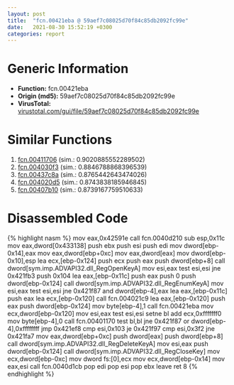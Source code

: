 ```yaml
---
layout: post
title:  "fcn.00421eba @ 59aef7c08025d70f84c85db2092fc99e"
date:   2021-08-30 15:52:19 +0300
categories: report
---
```


# Generic Information
- **Function:** fcn.00421eba
- **Origin (md5):** 59aef7c08025d70f84c85db2092fc99e
- **VirusTotal:** [virustotal.com/gui/file/59aef7c08025d70f84c85db2092fc99e][virustotal_ref]



# Similar Functions

1. [fcn.00411706][similar_1_ref] (sim.: 0.9020885552289502)
2. [fcn.004030f3][similar_2_ref] (sim.: 0.8846788868396539)
3. [fcn.00437c8a][similar_3_ref] (sim.: 0.8765442643474026)
4. [fcn.004020d5][similar_4_ref] (sim.: 0.8743838185946845)
5. [fcn.00407b10][similar_5_ref] (sim.: 0.8739167759510633)


# Disassembled Code

{% highlight nasm %}
mov eax,0x42591e
call fcn.0040d210
sub esp,0x11c
mov eax,dword[0x433138]
push ebx
push esi
push edi
mov dword[ebp-0x14],eax
mov eax,dword[ebp+0xc]
mov eax,dword[eax]
mov dword[ebp-0x10],esp
lea ecx,[ebp-0x124]
push ecx
push eax
push dword[ebp+8]
call dword[sym.imp.ADVAPI32.dll_RegOpenKeyA]
mov esi,eax
test esi,esi
jne 0x421fb3
push 0x104
lea eax,[ebp-0x11c]
push eax
push 0
push dword[ebp-0x124]
call dword[sym.imp.ADVAPI32.dll_RegEnumKeyA]
mov esi,eax
test esi,esi
jne 0x421f87
and dword[ebp-4],eax
lea eax,[ebp-0x11c]
push eax
lea ecx,[ebp-0x120]
call fcn.004021c9
lea eax,[ebp-0x120]
push eax
push dword[ebp-0x124]
mov byte[ebp-4],1
call fcn.00421eba
mov ecx,dword[ebp-0x120]
mov esi,eax
test esi,esi
setne bl
add ecx,0xfffffff0
mov byte[ebp-4],0
call fcn.00401170
test bl,bl
jne 0x421f87
or dword[ebp-4],0xffffffff
jmp 0x421ef8
cmp esi,0x103
je 0x421f97
cmp esi,0x3f2
jne 0x421fa7
mov eax,dword[ebp+0xc]
push dword[eax]
push dword[ebp+8]
call dword[sym.imp.ADVAPI32.dll_RegDeleteKeyA]
mov esi,eax
push dword[ebp-0x124]
call dword[sym.imp.ADVAPI32.dll_RegCloseKey]
mov ecx,dword[ebp-0xc]
mov dword fs:[0],ecx
mov ecx,dword[ebp-0x14]
mov eax,esi
call fcn.0040d1cb
pop edi
pop esi
pop ebx
leave 
ret 8
{% endhighlight %}


[similar_1_ref]: /report/fcn.00411706@7b00dd8f2abf54a73bfb09681334ff78
[similar_2_ref]: /report/fcn.004030f3@1123b7aa5760238fe93045e585b8234c
[similar_3_ref]: /report/fcn.00437c8a@418e0921f3a9bd4f5bc0dcc59623b5a1
[similar_4_ref]: /report/fcn.004020d5@6c5b0418e4a4c57d99cda47d2717045d
[similar_5_ref]: /report/fcn.00407b10@0403abd1e9e066fc89cddd5736647282
[virustotal_ref]: https://www.virustotal.com/gui/file/59aef7c08025d70f84c85db2092fc99e